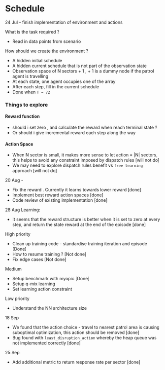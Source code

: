 # Schedule 

24 Jul - finish implementation of environment and actions

What is the task required ? 

- Read in data points from scenario 

How should we create the environment ?

* A hidden initial schedule
* A hidden current schedule that is not part of the observation state 
* Observation space of N sectors + 1 , + 1 is a dummy node if the patrol agent is travelling
* At each state, one agent occupies one of the array 
* After each step, fill in the current schedule
* Done when `T = 72`

### Things to explore
#### Reward function 
* should i set zero , and calculate the reward when reach terminal state ?
* Or should i give incremental reward each step along the way

#### Action Space
* When N sector is small, it makes more sense to let action = |N| sectors, this helps to avoid any constraint imposed 
by dispatch rules [will not do]
* We may need to explore dispatch rules benefit vs `free learning` approach [will not do]

20 Aug - 
* Fix the reward . Currently it learns towards lower reward [done]
* Implement best reward action spaces [done]
* Code review of existing implementation [done]

28 Aug
Learning:
* It seems that the reward structure is better when it is set to zero at every step, and return the state reward
  at the end of the episode [done]

High priority
* Clean up training code - standardise training iteration and episode [Done]
* How to resume training ? [Not done]
* Fix edge cases [Not done]

Medium
* Setup benchmark with myopic [Done]
* Setup q-mix learning
* Set learning action constraint

Low priority
* Understand the NN architecture size

18 Sep
* We found that the action choice - travel to nearest patrol area is causing suboptimal optimization, this action should be removed [done]
* Bug found with `least_disruption_action` whereby the heap queue was not implemented correctly [done]

25 Sep
* Add additional metric to return response rate per sector [done]